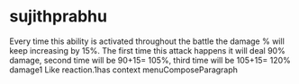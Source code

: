 # sujithprabhu

Every time this ability is activated throughout the battle the
damage % will keep increasing by 15%. The first time this attack happens it
will deal 90% damage, second time will be 90+15= 105%, third time will be
105+15= 120% damage1 Like reaction.1has context menuComposeParagraph
